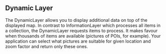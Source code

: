 ## Dynamic Layer
The DynamicLayer allows you to display additional data on top of the displayed map. In contrast to InformationLayer which processes all items in a collection, the DynamicLayer requests items to process. It makes favour when thousands of items are available (pictures of POIs, for example). Your application can select what pictures are suitable for given location and zoom factor and return only these ones.

[//]: <keywords:ZoomGrid, ZoomGridList, LatitudesCount, LongitudesCount, IMapDynamicSource, ItemsRequest>